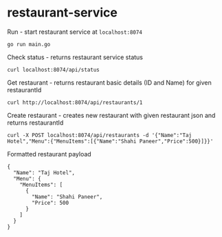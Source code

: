 # restaurant-service

Run - start restaurant service at `localhost:8074`
```
go run main.go
```

Check status - returns restaurant service status
```
curl localhost:8074/api/status
```

Get restaurant - returns restaurant basic details (ID and Name) for given restaurantId
```
curl http://localhost:8074/api/restaurants/1
```

Create restaurant - creates new restaurant with given restaurant json and returns restaurantId
```
curl -X POST localhost:8074/api/restaurants -d '{"Name":"Taj Hotel","Menu":{"MenuItems":[{"Name":"Shahi Paneer","Price":500}]}}'
```

Formatted restaurant payload
```
{
  "Name": "Taj Hotel",
  "Menu": {
    "MenuItems": [
      {
        "Name": "Shahi Paneer",
        "Price": 500
      }
    ]
  }
}
```

